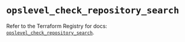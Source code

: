 # `opslevel_check_repository_search`

Refer to the Terraform Registry for docs: [`opslevel_check_repository_search`](https://registry.terraform.io/providers/opslevel/opslevel/1.6.3/docs/resources/check_repository_search).

